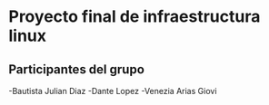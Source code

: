 # Proyecto final de infraestructura linux

## Participantes del grupo
-Bautista Julian Diaz
-Dante Lopez
-Venezia Arias Giovi
